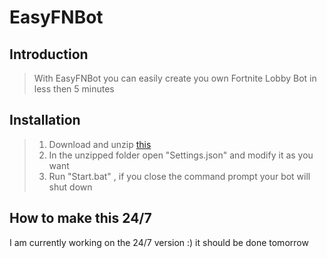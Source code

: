 # EasyFNBot

## Introduction

> With EasyFNBot you can easily create you own Fortnite Lobby Bot in less then 5 minutes

## Installation

> 1. Download and unzip [this](https://github.com/LupusLeaks/EasyFNBot/releases/download/EasyFNBot/EasyFNBot.zip)
> 2. In the unzipped folder open "Settings.json" and modify it as you want
> 3. Run "Start.bat" , if you close the command prompt your bot will shut down

## How to make this 24/7
I am currently working on the 24/7 version :) it should be done tomorrow
